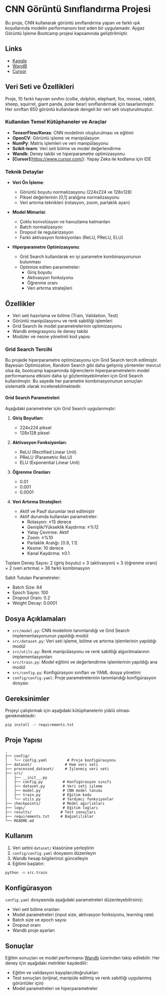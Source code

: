 # CNN Görüntü Sınıflandırma Projesi

Bu proje, CNN kullanarak görüntü sınıflandırma yapan ve farklı ışık koşullarında modelin performansını test eden bir uygulamadır. Aygaz Görüntü İşleme Bootcamp projesi kapsamında geliştirilmiştir.

## Links

- [Kaggle](https://www.kaggle.com/work/collections/15165371)
- [WandB](https://wandb.ai/orhandijvar/bootcamp-cnn-animal-classification?nw=nwuserorhandijvar)
- [Cursor](https://www.cursor.com/)

## Veri Seti ve Özellikleri

Proje, 10 farklı hayvan sınıfını (collie, dolphin, elephant, fox, moose, rabbit, sheep, squirrel, giant panda, polar bear) sınıflandırmak için tasarlanmıştır. Her sınıftan 650 görüntü kullanılarak dengeli bir veri seti oluşturulmuştur.

### Kullanılan Temel Kütüphaneler ve Araçlar

- **TensorFlow/Keras**: CNN modelinin oluşturulması ve eğitimi
- **OpenCV**: Görüntü işleme ve manipülasyon
- **NumPy**: Matris işlemleri ve veri manipülasyonu
- **Scikit-learn**: Veri seti bölme ve model değerlendirme
- **Wandb**: Deney takibi ve hiperparametre optimizasyonu
- **[Cursor]**(https://www.cursor.com/): Yapay Zeka ile kodlama için IDE

### Teknik Detaylar

- **Veri Ön İşleme**:

  - Görüntü boyutu normalizasyonu (224x224 ve 128x128)
  - Piksel değerlerinin [0,1] aralığına normalizasyonu
  - Veri artırma teknikleri (rotasyon, zoom, parlaklık ayarı)
- **Model Mimarisi**:

  - Çoklu konvolüsyon ve havuzlama katmanları
  - Batch normalizasyon
  - Dropout ile regularizasyon
  - Farklı aktivasyon fonksiyonları (ReLU, PReLU, ELU)
- **Hiperparametre Optimizasyonu**:

  - Grid Search kullanılarak en iyi parametre kombinasyonunun bulunması
  - Optimize edilen parametreler:
    - Giriş boyutu
    - Aktivasyon fonksiyonu
    - Öğrenme oranı
    - Veri artırma stratejileri

## Özellikler

- Veri seti hazırlama ve bölme (Train, Validation, Test)
- Görüntü manipülasyonu ve renk sabitliği işlemleri
- Grid Search ile model parametrelerinin optimizasyonu
- Wandb entegrasyonu ile deney takibi
- Modüler ve nesne yönelimli kod yapısı

### Grid Search Tercihi

Bu projede hiperparametre optimizasyonu için Grid Search tercih edilmiştir. Bayesian Optimization, Random Search gibi daha gelişmiş yöntemler mevcut olsa da, bootcamp kapsamında öğrencilerin hiperparametrelerin model performansına etkisini daha iyi gözlemleyebilmeleri için Grid Search kullanılmıştır. Bu sayede her parametre kombinasyonunun sonuçları sistematik olarak incelenebilmektedir.

#### Grid Search Parametreleri

Aşağıdaki parametreler için Grid Search uygulanmıştır:

1. **Giriş Boyutları**:

   - 224x224 piksel
   - 128x128 piksel
2. **Aktivasyon Fonksiyonları**:

   - ReLU (Rectified Linear Unit)
   - PReLU (Parametric ReLU)
   - ELU (Exponential Linear Unit)
3. **Öğrenme Oranları**:

   - 0.01
   - 0.001
   - 0.0001
4. **Veri Artırma Stratejileri**:

   - Aktif ve Pasif durumlar test edilmiştir
   - Aktif durumda kullanılan parametreler:
     - Rotasyon: ±15 derece
     - Genişlik/Yükseklik Kaydırma: ±%12
     - Yatay Çevirme: Aktif
     - Zoom: ±%10
     - Parlaklık Aralığı: [0.9, 1.1]
     - Kesme: 10 derece
     - Kanal Kaydırma: ±0.1

Toplam Deney Sayısı: 2 (giriş boyutu) × 3 (aktivasyon) × 3 (öğrenme oranı) × 2 (veri artırma) = 36 farklı kombinasyon

Sabit Tutulan Parametreler:

- Batch Size: 64
- Epoch Sayısı: 100
- Dropout Oranı: 0.2
- Weight Decay: 0.0001

## Dosya Açıklamaları

- `src/model.py`: CNN modelinin tanımlandığı ve Grid Search implementasyonunun yapıldığı modül
- `src/dataset.py`: Veri seti işleme, bölme ve artırma işlemlerinin yapıldığı modül
- `src/utils.py`: Renk manipülasyonu ve renk sabitliği algoritmalarının implementasyonları
- `src/train.py`: Model eğitimi ve değerlendirme işlemlerinin yapıldığı ana modül
- `src/config.py`: Konfigürasyon sınıfları ve YAML dosya yönetimi
- `config/config.yaml`: Proje parametrelerinin tanımlandığı konfigürasyon dosyası

## Gereksinimler

Projeyi çalıştırmak için aşağıdaki kütüphanelerin yüklü olması gerekmektedir:

```bash
pip install -r requirements.txt
```

## Proje Yapısı

```
.
├── config/
│   └── config.yaml         # Proje konfigürasyonu
├── dataset/               # Ham veri seti
├── processed_dataset/     # İşlenmiş veri seti
├── src/
│   ├── __init__.py
│   ├── config.py         # Konfigürasyon sınıfı
│   ├── dataset.py        # Veri seti işleme
│   ├── model.py          # CNN model tanımı
│   ├── train.py          # Eğitim kodu
│   └── utils.py          # Yardımcı fonksiyonlar
├── checkpoints/          # Model ağırlıkları
├── logs/                 # Eğitim logları
├── results/             # Test sonuçları
├── requirements.txt     # Bağımlılıklar
└── README.md
```

## Kullanım

1. Veri setini `dataset/` klasörüne yerleştirin
2. `config/config.yaml` dosyasını düzenleyin
3. Wandb hesap bilgilerinizi güncelleyin
4. Eğitimi başlatın:

```bash
python -m src.train
```

## Konfigürasyon

`config.yaml` dosyasında aşağıdaki parametreleri düzenleyebilirsiniz:

- Veri seti bölme oranları
- Model parametreleri (input size, aktivasyon fonksiyonu, learning rate)
- Batch size ve epoch sayısı
- Dropout oranı
- Wandb proje ayarları

## Sonuçlar

Eğitim sonuçları ve model performansı [Wandb](https://wandb.ai/orhandijvar/bootcamp-cnn-animal-classification?nw=nwuserorhandijvar) üzerinden takip edilebilir. Her deney için aşağıdaki metrikler kaydedilir:

- Eğitim ve validasyon kayıpları/doğrulukları
- Test sonuçları (orijinal, manipüle edilmiş ve renk sabitliği uygulanmış görüntüler için)
- Model parametreleri ve hiperparametreler
